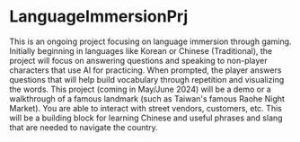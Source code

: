 # LanguageImmersionPrj

This is an ongoing project focusing on language immersion through gaming. 
Initially beginning in languages like Korean or Chinese (Traditional), the project will focus on answering questions and speaking to non-player characters that use AI for practicing. When prompted,
the player answers questions that will help build vocabulary through repetition and visualizing the words. 
This project (coming in May/June 2024) will be a demo or a walkthrough of a famous landmark (such as Taiwan's famous Raohe Night Market). You are able to interact with street vendors, customers, etc. 
This will be a building block for learning Chinese and useful phrases and slang that are needed to navigate the country. 
